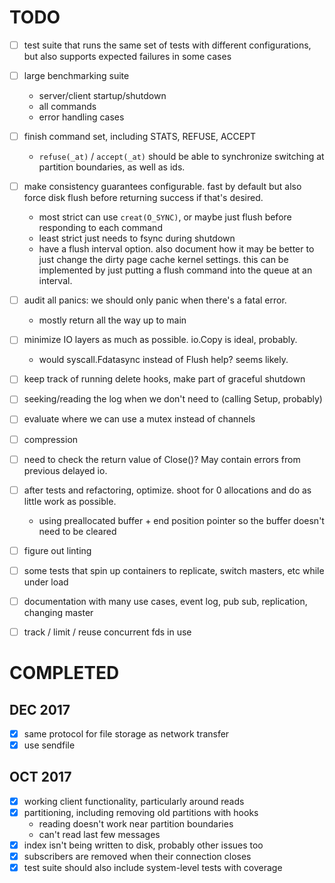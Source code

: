 [modeline]: <> ( vim: set ft=markdown: )

# TODO

- [ ] test suite that runs the same set of tests with different configurations,
  but also supports expected failures in some cases
- [ ] large benchmarking suite
    - server/client startup/shutdown
    - all commands
    - error handling cases
- [ ] finish command set, including STATS, REFUSE, ACCEPT
    - `refuse(_at)` / `accept(_at)` should be able to synchronize switching at
      partition boundaries, as well as ids.
- [ ] make consistency guarantees configurable. fast by default but also force
  disk flush before returning success if that's desired.
    - most strict can use `creat(O_SYNC)`, or maybe just flush before
      responding to each command
    - least strict just needs to fsync during shutdown
    - have a flush interval option. also document how it may be better to just
      change the dirty page cache kernel settings. this can be implemented by
      just putting a flush command into the queue at an interval.
- [ ] audit all panics: we should only panic when there's a fatal error.
    - mostly return all the way up to main
- [ ] minimize IO layers as much as possible. io.Copy is ideal, probably.
    - would syscall.Fdatasync instead of Flush help? seems likely.
- [ ] keep track of running delete hooks, make part of graceful shutdown
- [ ] seeking/reading the log when we don't need to (calling Setup, probably)
- [ ] evaluate where we can use a mutex instead of channels
- [ ] compression
- [ ] need to check the return value of Close()? May contain errors from
  previous delayed io.
- [ ] after tests and refactoring, optimize. shoot for 0 allocations and do as
  little work as possible.
    - using preallocated buffer + end position pointer so the buffer doesn't
      need to be cleared
- [ ] figure out linting
- [ ] some tests that spin up containers to replicate, switch masters, etc
  while under load
- [ ] documentation with many use cases, event log, pub sub, replication,
  changing master
- [ ] track / limit / reuse concurrent fds in use


# COMPLETED

## DEC 2017

- [X] same protocol for file storage as network transfer
- [X] use sendfile

## OCT 2017

- [X] working client functionality, particularly around reads
- [X] partitioning, including removing old partitions with hooks
    - reading doesn't work near partition boundaries
    - can't read last few messages
- [X] index isn't being written to disk, probably other issues too
- [X] subscribers are removed when their connection closes
- [X] test suite should also include system-level tests with coverage
